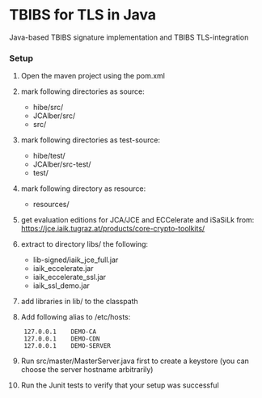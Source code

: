 # TBIBS for TLS in Java

Java-based TBIBS signature implementation and TBIBS TLS-integration

### Setup
1. Open the maven project using the pom.xml

2. mark following directories as source:
    + hibe/src/
    + JCAlber/src/
    + src/

3. mark following directories as test-source:
    + hibe/test/
    + JCAlber/src-test/
    + test/

4. mark following directory as resource:
    + resources/

5. get evaluation editions for JCA/JCE and ECCelerate and
 iSaSiLk
 from: https://jce.iaik.tugraz.at/products/core-crypto-toolkits/
 
6. extract to directory libs/ the following:
    + lib-signed/iaik_jce_full.jar
    + iaik_eccelerate.jar
    + iaik_eccelerate_ssl.jar
    + iaik_ssl_demo.jar

7. add libraries in lib/ to the classpath

8. Add following alias to /etc/hosts:
```
    127.0.0.1    DEMO-CA
    127.0.0.1    DEMO-CDN
    127.0.0.1    DEMO-SERVER
```

9. Run src/master/MasterServer.java first to create a keystore
 (you can choose the server hostname arbitrarily)
 
10. Run the Junit tests to verify that your setup was
 successful
